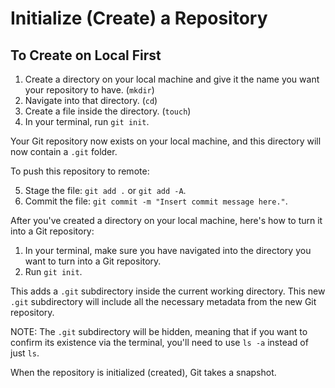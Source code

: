 # Initialize (Create) a Repository

## To Create on Local First

1. Create a directory on your local machine and give it the name you want your repository to have.  (`mkdir`)
2. Navigate into that directory.  (`cd`)
3. Create a file inside the directory.  (`touch`)
4. In your terminal, run `git init`.

Your Git repository now exists on your local machine, and this directory will now contain a `.git` folder.

To push this repository to remote:

5. Stage the file: `git add .` or `git add -A`.
6. Commit the file: `git commit -m "Insert commit message here."`.





After you've created a directory on your local machine, here's how to turn it into a Git repository:

1. In your terminal, make sure you have navigated into the directory you want to turn into a Git repository.
2. Run `git init`.

This adds a `.git` subdirectory inside the current working directory.  This new `.git` subdirectory will include all the necessary metadata from the new Git repository.

NOTE: The `.git` subdirectory will be hidden, meaning that if you want to confirm its existence via the terminal, you'll need to use `ls -a` instead of just `ls`.

When the repository is initialized (created), Git takes a snapshot.